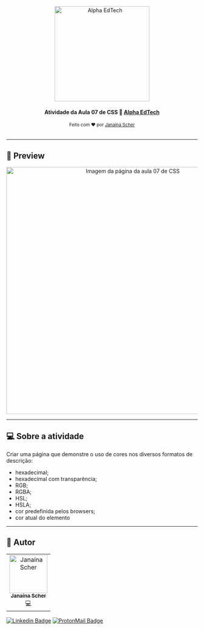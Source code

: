 <div align="center">
	<a href="https://www.alphaedtech.org.br/">
		<img src="https://user-images.githubusercontent.com/79182711/167501864-62e5874b-abf4-49c9-9531-ec2fabb659ed.png" alt="Alpha EdTech" title="Alpha EdTech" width="250" />
	</a>
	<h4>
    Atividade da Aula 07 de CSS 🎨
    <a  href="https://www.alphaedtech.org.br/">
        Alpha EdTech
    </a>
	</h4>
	<sub> Feito com ❤️ por <a href="https://github.com/janascher">Janaína Scher</a></sub>
</div>
<br />

---

## 👀 Preview

<div align="center">
	<a href="https://janascher.github.io/css-alpha-edtech/">
		<img src="https://user-images.githubusercontent.com/79182711/168934267-09ab2522-f1d5-44f9-86a8-286a5edcb618.png" alt="Imagem da página da aula 07 de CSS" title="Imagem da página da aula 07 de CSS" width="650" />
	</a>
</div>

--- 

## 💻 Sobre a atividade

Criar uma página que demonstre o uso de cores nos diversos formatos de descrição:

- hexadecimal;
- hexadecimal com transparência;
- RGB;
- RGBA;
- HSL;
- HSLA;
- cor predefinida pelos browsers;
- cor atual do elemento

---

## 🦸 Autor

<table>
	<tr>
		<td align="center">
			<a href="https://github.com/janascher">
				<img src="https://avatars.githubusercontent.com/u/79182711?v=4" width="100px;" alt="Janaína Scher"/>
				<br />
				<sub>
					<b>Janaína Scher</b>
				</sub>
			</a>
			<br />💻<br />
		</td>
	</tr>
</table>

[![Linkedin Badge](https://img.shields.io/badge/LinkedIn-0077B5?style=for-the-badge&logo=linkedin&logoColor=white)](https://www.linkedin.com/in/janainascher/) 
[![ProtonMail Badge](https://img.shields.io/badge/ProtonMail-8B89CC?style=for-the-badge&logo=protonmail&logoColor=white)](mailto:janainascher@protonmail.com)
